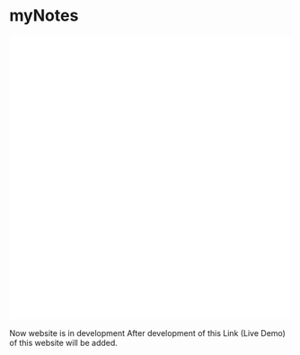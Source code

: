# myNotes

<div>
    <img src="inDevelopment.svg" alt="In Development">
</div>
<p>Now website is in development After development of this Link (Live Demo) of this website will be added.</p>